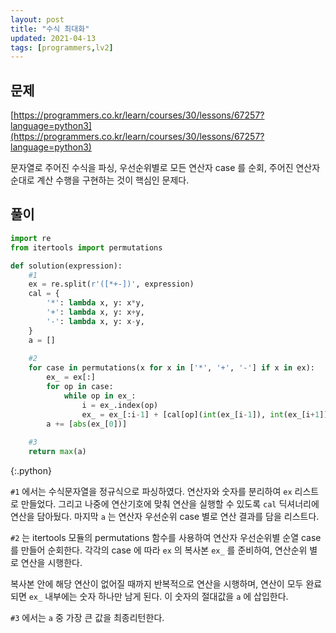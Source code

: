 ```yaml
---
layout: post
title: "수식 최대화"
updated: 2021-04-13
tags: [programmers,lv2]
---
```


## 문제

[https://programmers.co.kr/learn/courses/30/lessons/67257?language=python3](https://programmers.co.kr/learn/courses/30/lessons/67257?language=python3)

문자열로 주어진 수식을 파싱, 우선순위별로 모든 연산자 case 를 순회, 주어진 연산자 순대로 계산 수행을 구현하는 것이 핵심인 문제다.

## 풀이

```py
import re
from itertools import permutations

def solution(expression):
    #1
    ex = re.split(r'([*+-])', expression)
    cal = {
        '*': lambda x, y: x*y,
        '+': lambda x, y: x+y,
        '-': lambda x, y: x-y,
    }
    a = []
    
    #2
    for case in permutations(x for x in ['*', '+', '-'] if x in ex):
        ex_ = ex[:]
        for op in case:
            while op in ex_:
                i = ex_.index(op)
                ex_ = ex_[:i-1] + [cal[op](int(ex_[i-1]), int(ex_[i+1]))] + ex_[i+2:]
        a += [abs(ex_[0])]
        
    #3
    return max(a)
```
{:.python}

`#1` 에서는 수식문자열을 정규식으로 파싱하였다. 연산자와 숫자를 분리하여 `ex` 리스트로 만들었다. 그리고 나중에 연산기호에 맞춰 연산을 실행할 수 있도록 `cal` 딕셔너리에 연산을 담아뒀다. 마지막 `a` 는 연산자 우선순위 case 별로 연산 결과를 담을 리스트다.

`#2` 는 itertools 모듈의 permutations 함수를 사용하여 연산자 우선순위별 순열 case 를 만들어 순회한다. 각각의 case 에 따라 `ex` 의 복사본 `ex_` 를 준비하여, 연산순위 별로 연산을 시행한다.

복사본 안에 해당 연산이 없어질 때까지 반복적으로 연산을 시행하며, 연산이 모두 완료되면 `ex_` 내부에는 숫자 하나만 남게 된다. 이 숫자의 절대값을 `a` 에 삽입한다.

`#3` 에서는 `a` 중 가장 큰 값을 최종리턴한다.